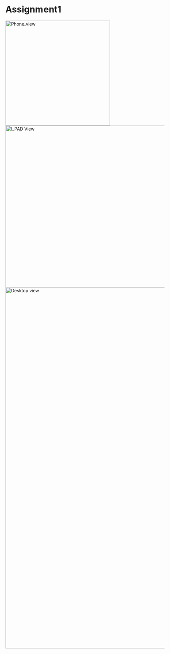 # Assignment1
<img width="331" alt="Phone_view" src="https://github.com/user-attachments/assets/9158530f-fc69-4e2b-af9a-760ee75b5ddc" />


<img width="511" alt="I_PAD View" src="https://github.com/user-attachments/assets/976bb60a-60b0-4bdd-be09-3f7d30bc7a91" />


<img width="1143" alt="Desktop view" src="https://github.com/user-attachments/assets/a62dfa51-827f-48c9-908b-6e0776fb9709" />
